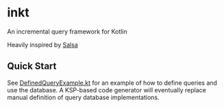 # inkt

An incremental query framework for Kotlin

Heavily inspired by [Salsa](https://github.com/salsa-rs/salsa)

## Quick Start

See [DefinedQueryExample.kt](src/main/kotlin/dev/dialector/inkt/query/example/DefinedQueryExample.kt) for an example of how to define queries and use the database.
A KSP-based code generator will eventually replace manual definition of query database implementations.



